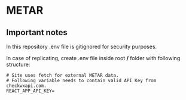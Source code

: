 # METAR

## Important notes
In this repository .env file is gitignored for security purposes.

In case of replicating, create .env file inside root **/** folder with following structure:
```
# Site uses fetch for external METAR data. 
# Following variable needs to contain valid API Key from checkwxapi.com.
REACT_APP_API_KEY=
```

